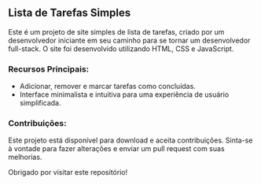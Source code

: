 
## Lista de Tarefas Simples

Este é um projeto de site simples de lista de tarefas, criado por um desenvolvedor iniciante em seu caminho para se tornar um desenvolvedor full-stack. O site foi desenvolvido utilizando HTML, CSS e JavaScript.

### Recursos Principais:
- Adicionar, remover e marcar tarefas como concluídas.
- Interface minimalista e intuitiva para uma experiência de usuário simplificada.

### Contribuições:
Este projeto está disponível para download e aceita contribuições. Sinta-se à vontade para fazer alterações e enviar um pull request com suas melhorias.

Obrigado por visitar este repositório!

